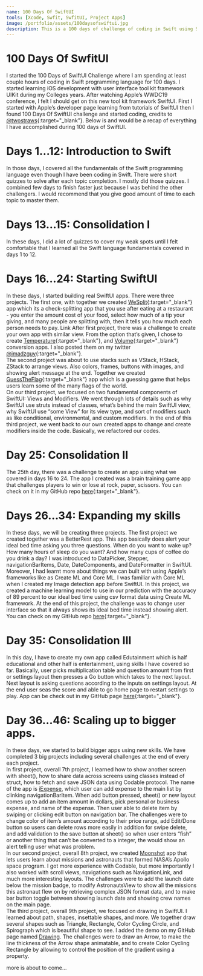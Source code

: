 ```yaml
---
name: 100 Days Of SwiftUI
tools: [Xcode, Swfit, SwfitUI, Project Apps]
image: /portfolio/assets/100daysofswiftui.jpg
description: This is a 100 days of challenge of coding in Swift using SwiftUI framework. I started this challenge on Mid November 2019 to learn more about SwiftUI which is recently released at WWDC19 conference.   
---
```


# 100 Days Of SwfitUI

I started the 100 Days of SwiftUI Challenge where I am spending at least couple hours of coding in Swift programming language for 100 days. I started learning iOS development with user interface tool kit framework UIKit during my Colleges years. After watching Apple’s WWDC19 conference, I felt I should get on this new tool kit framework SwiftUI. First I started with Apple’s developer page learning from tutorials of SwiftUI then I found 100 Days Of SwiftUI challenge and started coding, credits to  [@twostraws](https://twitter.com/twostraws){:target="_blank"}. Below is and would be a recap of everything I have accomplished during 100 days of SwiftUI.

# Days 1…12: Introduction to Swift
In those days, I covered all the fundamentals of the Swift programming language even though I have been coding in Swift. There were short quizzes to solve after each topic completion. I mostly did those quizzes. I combined few days to finish faster just because I was behind the other challengers. I would recommend that you give good amount of time to each topic to master them.

# Days 13…15: Consolidation I
In these days, I did a lot of quizzes to cover my weak spots until I felt comfortable that I learned all the Swift language fundamentals covered in days 1 to 12.

# Days 16…24: Starting SwiftUI
In these days, I started building real SwiftUI apps. There were three projects. The first one, with together we created [WeSplit](https://github.com/adzguy/WeSplit){:target="_blank"} app which its a check-splitting app that you use after eating at a restaurant - you enter the amount cost of your food, select how much of a tip your giving, and many people are splitting with, then it tells you how much each person needs to pay. Link
After first project, there was a challenge to create your own app with similar view. From the option that’s given, I chose to create [Temperature](https://github.com/adzguy/ConvertTemp){:target="_blank"}, and [Volume](https://github.com/adzguy/VolumeConvrt){:target="_blank"} conversion apps. I also posted them on my twitter [@imadzguy](https://twitter.com/imadzguy){:target="_blank"}. <br>
The second project was about to use stacks such as VStack, HStack, ZStack to arrange views. Also colors, frames, buttons with images, and showing alert message at the end. Together we created [GuessTheFlag](https://github.com/adzguy/GuessTheFlag){:target="_blank"} app which is a guessing game that helps users learn some of the many flags of the world. <br>
On our third project, we focused on two fundamental components of SwiftUI: Views and Modifiers. We went through lots of details such as why SwiftUI use struts instead of classes, what’s behind the main SwiftUI view, why SwiftUI use “some View” for its view type, and sort of modifiers such as like conditional, environmental, and custom modifiers. In the end of this third project, we went back to our own created apps to change and create modifiers inside the code. Basically, we refactored our codes. 

# Day 25: Consolidation II
The 25th day, there was a challenge to create an app using what we covered in days 16 to 24. The app I created was a brain training game app that challenges players to win or lose at rock, paper, scissors. You can check on it in my GitHub repo [here](https://github.com/adzguy/RockPaperScissors){:target="_blank"}. 

# Days 26…34: Expanding my skills
In these days, we will be creating three projects. The first project we created together was a BetterRest app. This app basically does alert your ideal bed time asking you three questions. When do you want to wake up? How many hours of sleep do you want? And how many cups of coffee do you drink a day? I was introduced to DataPicker, Stepper, navigationBarItems, Date, DateComponents, and DateFormatter in SwiftUI. Moreover, I had learnt more about things we can built with using Apple’s frameworks like as Create ML and Core ML. I was familiar with Core ML when I created my Image detection app before SwiftUI. In this project, we created a machine learning model to use in our prediction with the accuracy of 89 percent to our ideal bed time using csv format data using Create ML framework. At the end of this project, the challenge was to change user interface so that it always shows its ideal bed time instead showing alert. You can check on my GitHub repo [here](https://github.com/adzguy/BetterRest){:target="_blank"}. 

# Day 35: Consolidation III
In this day, I have to create my own app called Edutainment which is half educational and other half is entertainment, using skills I have covered so far. Basically, user picks multiplication table and question amount from first or settings layout then presses a Go button which takes to the next layout. Next layout is asking questions according to the inputs on settings layout. At the end user seas the score and able to go home page to restart settings to play. App can be check out in my GitHub page [here](https://github.com/adzguy/Edutainment){:target="_blank"}. 

# Day 36…46: Scaling up to bigger apps.

In these days, we started to build bigger apps using new skills. We have completed 3 big projects including several challenges at the end of every each project. <br>
In first project, overall 7th project, I learned how to show another screen with sheet(), how to share data across screens using classes instead of struct, how to fetch and save JSON data using Codable protocol. The name of the app is [iExpense](https://github.com/adzguy/iExpense), which user can add expense to the main list by clinking navigationBarItem. When add button pressed, sheet() or new layout comes up to add an item amount in dollars, pick personal or business expense, and name of the expense. Then user able to delete item by swiping or clicking edit button on navigation bar. The challenges were to change color of item’s amount according to their price range, add Edit/Done button so users can delete rows more easily in addition for swipe delete, and add validation to the save button at sheet() so when user enters “fish” or another thing that can’t be converted to a integer, the would show an alert telling user what was problem.<br>
In our second project, overall 8th project, we created [Moonshot](https://github.com/adzguy/Moonshot) app that lets users learn about missions and astronauts that formed NASA’s Apollo space program. I got more experience with Codable, but more importantly I also worked with scroll views, navigations such as NavigationLink, and much more interesting layouts. The challenges were to add the launch date below the mission badge, to modify AstronautsView to show all the missions this astronaut flew on by retrieving complex JSON format data, and to make bar button toggle between showing launch date and showing crew names on the main page.<br>
The third project, overall 9th project, we focused on drawing in SwiftUI. I learned about path, shapes, insettable shapes, and more. We together draw several shapes such as Triangle, Rectangle, Color Cycling Circle, and Spirograph which is beautiful shape to see. I added the demo on my GitHub page named [Drawing](https://github.com/adzguy/Drawing). The challenges were to draw an Arrow, to make the line thickness of the Arrow shape animatable, and to create Color Cycling Rectangle by allowing to control the position of the gradient using a property. 

more is about to come…

<!---<p class="text-center">
{% include elements/button.html link="https://github.com/YoussefRaafatNasry/portfolYOU" text="Learn More" %}
</p>
--->
